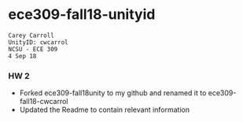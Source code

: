 # ece309-fall18-unityid

```
Carey Carroll
UnityID: cwcarrol
NCSU - ECE 309
4 Sep 18
```

### HW 2
- Forked ece309-fall18unity to my github and renamed it to ece309-fall18-cwcarrol
- Updated the Readme to contain relevant information


